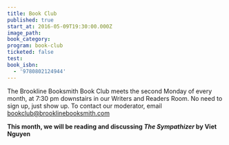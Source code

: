 ```yaml
---
title: Book Club
published: true
start_at: 2016-05-09T19:30:00.000Z
image_path:
book_category:
program: book-club
ticketed: false
test:
book_isbn:
  - '9780802124944'
---
```



The Brookline Booksmith Book Club meets the second Monday of every month, at 7:30 pm downstairs in our Writers and Readers Room. No need to sign up, just show up. To contact our moderator, email bookclub@brooklinebooksmith.com

**This month, we will be reading and discussing&nbsp;*The Sympathizer* by Viet Nguyen**